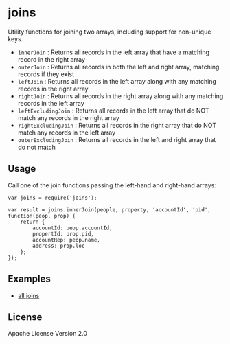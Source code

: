 joins
=====

Utility functions for joining two arrays, including support for non-unique keys.

- `innerJoin` : Returns all records in the left array that have a matching record in the right array
- `outerJoin` : Returns all records in both the left and right array, matching records if they exist
- `leftJoin` : Returns all records in the left array along with any matching records in the right array
- `rightJoin` : Returns all records in the right array along with any matching records in the left array
- `leftExcludingJoin` : Returns all records in the left array that do NOT match any records in the right array
- `rightExcludingJoin` : Returns all records in the right array that do NOT match any records in the left array
- `outerExcludingJoin` : Returns all records in the left and right array that do not match

## Usage

Call one of the join functions passing the left-hand and right-hand arrays:

    var joins = require('joins');

    var result = joins.innerJoin(people, property, 'accountId', 'pid', function(peop, prop) {
        return {
            accountId: peop.accountId,
            propertId: prop.pid,
            accountRep: peop.name,
            address: prop.loc
        };
    });

## Examples

- [all joins](https://github.com/JeffEnglish/joins/examples/alljoins.js)

## License

Apache License Version 2.0